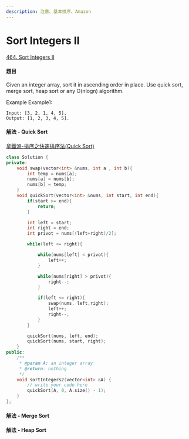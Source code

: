 ```yaml
---
description: 注意、基本排序、Amazon
---
```


# Sort Integers II

[464. Sort Integers II](https://www.lintcode.com/problem/sort-integers-ii/?_from=ladder&&fromId=78)

#### 題目

Given an integer array, sort it in ascending order in place. Use quick sort, merge sort, heap sort or any O\(nlogn\) algorithm.

Example Example1:

```text
Input: [3, 2, 1, 4, 5], 
Output: [1, 2, 3, 4, 5].
```

#### 解法 - Quick Sort

[拿鐵派-排序之快速排序法\(Quick Sort\)](https://mark-lin.com/posts/20170425/)

```cpp
class Solution {
private:
    void swap(vector<int> &nums, int a , int b){
        int temp = nums[a];
        nums[a] = nums[b];
        nums[b] = temp;
    }
    void quickSort(vector<int> &nums, int start, int end){
        if(start >= end){
            return;
        }

        int left = start;
        int right = end;
        int privot = nums[(left+right)/2];

        while(left <= right){

            while(nums[left] < privot){
                left++;
            }

            while(nums[right] > privot){
                right--;
            }

            if(left <= right){
                swap(nums, left,right);
                left++;
                right--;
            }
        }

        quickSort(nums, left, end);
        quickSort(nums, start, right);
    }
public:
    /**
     * @param A: an integer array
     * @return: nothing
     */
    void sortIntegers2(vector<int> &A) {
        // write your code here
        quickSort(A, 0, A.size() - 1);
    }
};
```

#### 解法 - Merge Sort

#### 解法 - Heap Sort

